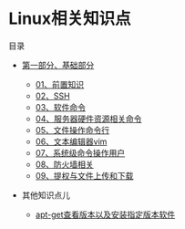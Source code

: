# Linux相关知识点

目录
- [第一部分、基础部分](./01、基础部分/README.md)
    - [01、前置知识](./01、基础部分/README.md#class01-01)
    - [02、SSH](./01、基础部分/README.md#class01-02)
    - [03、软件命令](./01、基础部分/README.md#class01-03)
    - [04、服务器硬件资源相关命令](./01、基础部分/README.md#class01-04)
    - [05、文件操作命令行](./01、基础部分/README.md#class01-05)
    - [06、文本编辑器vim](./01、基础部分/README.md#class01-06)
    - [07、系统级命令操作用户](./01、基础部分/README.md#class01-07)
    - [08、防火墙相关](./01、基础部分/README.md#class01-08)
    - [09、提权与文件上传和下载](./01、基础部分/README.md#class01-09)
    
- 其他知识点儿
    - [apt-get查看版本以及安装指定版本软件](./其他/01、apt-get查看版本以及安装指定版本软件)
